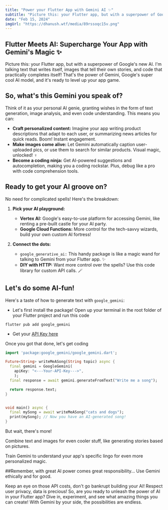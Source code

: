 ```yaml
---
title: "Power your Flutter App with Gemini AI ✨"
subtitle: "Picture this: your Flutter app, but with a superpower of Google's new AI. I'm talking text that writes itself, images that tell their own stories, and code that practically completes itself!"
date: "Feb 15, 2024"
imgUrl: "https://dhanush.wtf/media/89rssoqc15v.png"
---
```

## Flutter Meets AI: Supercharge Your App with Gemini's Magic ✨

Picture this: your Flutter app, but with a superpower of Google's new AI. I'm talking text that writes itself, images that tell their own stories, and code that practically completes itself! That's the power of Gemini, Google's super cool AI model, and it's ready to level up your app game.

## So, what's this Gemini you speak of?

Think of it as your personal AI genie, granting wishes in the form of text generation, image analysis, and even code understanding. This means you can:

- **Craft personalized content:** Imagine your app writing product descriptions that adapt to each user, or summarizing news articles for quick reads. Boom! Instant engagement.
- **Make images come alive:** Let Gemini automatically caption user-uploaded pics, or use them to search for similar products. Visual magic, unlocked! ‍♀️
- **Become a coding ninja:** Get AI-powered suggestions and autocompletion, making you a coding rockstar. Plus, debug like a pro with code comprehension tools.

## Ready to get your AI groove on?

No need for complicated spells! Here's the breakdown:

1. **Pick your AI playground:**
   - **Vertex AI:** Google's easy-to-use platform for accessing Gemini, like renting a pre-built castle for your AI party.
   - **Google Cloud Functions:** More control for the tech-savvy wizards, build your own custom AI fortress!

2. **Connect the dots:**
   - `google_generative_ai:` This handy package is like a magic wand for talking to Gemini from your Flutter app. ✨
   - **DIY with HTTP:** Want more control over the spells? Use this code library for custom API calls. 🪄

## Let's do some AI-fun!

Here's a taste of how to generate text with `google_gemini`:

- Let's first install the package! Open up your terminal in the root folder of your Flutter project and run this code
```
flutter pub add google_gemini
```

- Get your [API Key here](https://ai.google.dev/)

Once you got that done, let's get coding 

```dart 
import 'package:google_gemini/google_gemini.dart';

Future<String> writeMeASong(String topic) async {
  final gemini = GoogleGemini(
    apiKey: "<---Your-API-Key--->",  
    );
  final response = await gemini.generateFromText("Write me a song");

  return response.text;
}


void main() async {
  final mySong = await writeMeASong("cats and dogs");
  print(mySong); // Now you have an AI-generated song!
}
```

But wait, there's more!

Combine text and images for even cooler stuff, like generating stories based on pictures.

Train Gemini to understand your app's specific lingo for even more personalized magic.

##Remember, with great AI power comes great responsibility...
Use Gemini ethically and for good.

Keep an eye on those API costs, don't go bankrupt building your AI!
Respect user privacy, data is precious!
So, are you ready to unleash the power of AI in your Flutter app? Dive in, experiment, and see what amazing things you can create! With Gemini by your side, the possibilities are endless.